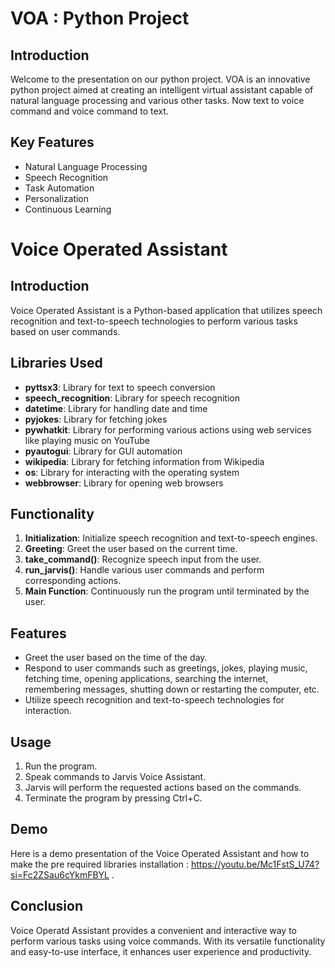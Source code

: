 VOA : Python Project
==============================

Introduction
------------

Welcome to the presentation on our python project. VOA is an innovative python project aimed at creating an intelligent virtual assistant capable of natural language processing and various other tasks. Now text to voice command and voice command to text.

Key Features
------------

*   Natural Language Processing
*   Speech Recognition
*   Task Automation
*   Personalization
*   Continuous Learning


# Voice Operated Assistant

## Introduction

Voice Operated Assistant is a Python-based application that utilizes speech recognition and text-to-speech technologies to perform various tasks based on user commands.

## Libraries Used

- **pyttsx3**: Library for text to speech conversion
- **speech_recognition**: Library for speech recognition
- **datetime**: Library for handling date and time
- **pyjokes**: Library for fetching jokes
- **pywhatkit**: Library for performing various actions using web services like playing music on YouTube
- **pyautogui**: Library for GUI automation
- **wikipedia**: Library for fetching information from Wikipedia
- **os**: Library for interacting with the operating system
- **webbrowser**: Library for opening web browsers

## Functionality

1. **Initialization**: Initialize speech recognition and text-to-speech engines.
2. **Greeting**: Greet the user based on the current time.
3. **take_command()**: Recognize speech input from the user.
4. **run_jarvis()**: Handle various user commands and perform corresponding actions.
5. **Main Function**: Continuously run the program until terminated by the user.

## Features

- Greet the user based on the time of the day.
- Respond to user commands such as greetings, jokes, playing music, fetching time, opening applications, searching the internet, remembering messages, shutting down or restarting the computer, etc.
- Utilize speech recognition and text-to-speech technologies for interaction.

## Usage

1. Run the program.
2. Speak commands to Jarvis Voice Assistant.
3. Jarvis will perform the requested actions based on the commands.
4. Terminate the program by pressing Ctrl+C.


## Demo

Here is a demo presentation of the Voice Operated Assistant and how to make the pre required libraries installation : https://youtu.be/Mc1FstS_U74?si=Fc2ZSau6cYkmFBYL .

## Conclusion

Voice Operatd Assistant provides a convenient and interactive way to perform various tasks using voice commands. With its versatile functionality and easy-to-use interface, it enhances user experience and productivity.

